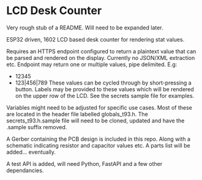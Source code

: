 # LCD Desk Counter

Very rough stub of a README. Will need to be expanded later.

ESP32 driven, 1602 LCD based desk counter for rendering stat values.

Requires an HTTPS endpoint configured to return a plaintext value that can be parsed and rendered on the display. Currently no JSON/XML extraction etc.
Endpoint may return one or multiple values, pipe delimited.
E.g:
* 12345
* 123|456|789
These values can be cycled through by short-pressing a button.
Labels may be provided to these values which will be rendered on the upper row of the LCD. See the secrets sample file for examples.

Variables might need to be adjusted for specific use cases. Most of these are located in the header file labelled globals_t93.h.
The secrets_t93.h.sample file will need to be cloned, updated and have the .sample suffix removed.

A Gerber containing the PCB design is included in this repo. Along with a schematic indicating resistor and capacitor values etc.
A parts list will be added... eventually.

A test API is added, will need Python, FastAPI and a few other dependancies.
